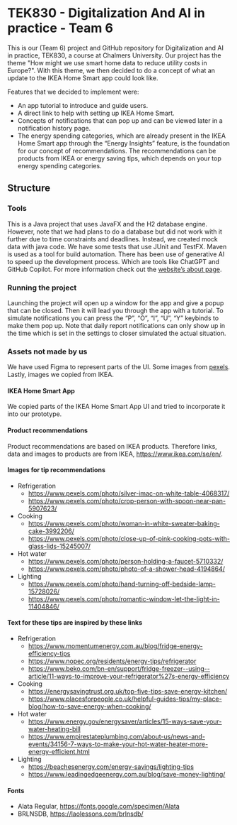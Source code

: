 # TEK830 - Digitalization And AI in practice - Team 6
This is our (Team 6) project and GitHub repository for Digitalization and AI in practice, TEK830, a course at Chalmers University. Our project has the theme "How might we use smart home data to reduce utility costs in Europe?". With this theme, we then decided to do a concept of what an update to the IKEA Home Smart app could look like.

Features that we decided to implement were:
* An app tutorial to introduce and guide users.
* A direct link to help with setting up IKEA Home Smart. 
* Concepts of notifications that can pop up and can be viewed later in a notification history page.
* The energy spending categories, which are already present in the IKEA Home Smart app through the “Energy Insights” feature, is the foundation for our concept of recommendations. The recommendations can be products from IKEA or energy saving tips, which depends on your top energy spending categories. 

## Structure

### Tools
This is a Java project that uses JavaFX and the H2 database engine. However, note that we had plans to do a database but did not work with it further due to time constraints and deadlines. Instead, we created mock data with java code. We have some tests that use JUnit and TestFX. Maven is used as a tool for build automation. There has been use of generative AI to speed up the development process. Which are tools like ChatGPT and GitHub Copilot. For more information check out the [website’s about page](https://tek830-team6.web.app/index.html). 

### Running the project
Launching the project will open up a window for the app and give a popup that can be closed. Then it will lead you through the app with a tutorial. To simulate notifications you can press the “P”, “O”, “I”, “U”, “Y” keybinds to make them pop up. Note that daily report notifications can only show up in the time which is set in the settings to closer simulated the actual situation. 

### Assets not made by us
We have used Figma to represent parts of the UI. Some images from [pexels](https://www.pexels.com/). Lastly, images we copied from IKEA.

#### IKEA Home Smart App
We copied parts of the IKEA Home Smart App UI and tried to incorporate it into our prototype.

#### Product recommendations
Product recommendations are based on IKEA products. Therefore links, data and images to products are from IKEA, https://www.ikea.com/se/en/.

#### Images for tip recommendations
* Refrigeration
  * https://www.pexels.com/photo/silver-imac-on-white-table-4068317/
  * https://www.pexels.com/photo/crop-person-with-spoon-near-pan-5907623/
* Cooking
  * https://www.pexels.com/photo/woman-in-white-sweater-baking-cake-3992206/
  * https://www.pexels.com/photo/close-up-of-pink-cooking-pots-with-glass-lids-15245007/
* Hot water
  * https://www.pexels.com/photo/person-holding-a-faucet-5710332/
  * https://www.pexels.com/photo/photo-of-a-shower-head-4194864/
* Lighting
  * https://www.pexels.com/photo/hand-turning-off-bedside-lamp-15728026/
  * https://www.pexels.com/photo/romantic-window-let-the-light-in-11404846/

#### Text for these tips are inspired by these links
* Refrigeration
  * https://www.momentumenergy.com.au/blog/fridge-energy-efficiency-tips
  * https://www.nopec.org/residents/energy-tips/refrigerator
  * https://www.beko.com/bn-en/support/fridge-freezer--using--article/11-ways-to-improve-your-refrigerator%27s-energy-efficiency
* Cooking
  * https://energysavingtrust.org.uk/top-five-tips-save-energy-kitchen/
  * https://www.placesforpeople.co.uk/helpful-guides-tips/my-place-blog/how-to-save-energy-when-cooking/
* Hot water
  * https://www.energy.gov/energysaver/articles/15-ways-save-your-water-heating-bill
  * https://www.empirestateplumbing.com/about-us/news-and-events/34156-7-ways-to-make-your-hot-water-heater-more-energy-efficient.html
* Lighting 
  * https://beachesenergy.com/energy-savings/lighting-tips
  * https://www.leadingedgeenergy.com.au/blog/save-money-lighting/
#### Fonts
* Alata Regular, https://fonts.google.com/specimen/Alata
* BRLNSDB, 	https://laolessons.com/brlnsdb/
